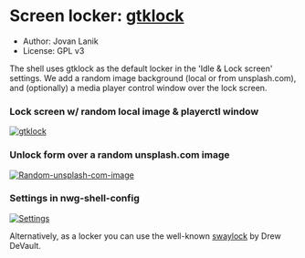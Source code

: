 # Screen locker: [gtklock](https://github.com/jovanlanik/gtklock)

- Author: Jovan Lanik
- License: GPL v3

The shell uses gtklock as the default locker in the 'Idle & Lock screen' settings. We add a random image background (local or from unsplash.com), and (optionally) a media player control window over the lock screen.

### Lock screen w/ random local image & playerctl window

<a href="https://user-images.githubusercontent.com/20579136/182030231-be9bc7d5-d709-4412-8573-31be0400b9f7.png">![gtklock](https://user-images.githubusercontent.com/20579136/182030231-be9bc7d5-d709-4412-8573-31be0400b9f7.png)</a>

### Unlock form over a random unsplash.com image

<a href="https://user-images.githubusercontent.com/20579136/182030275-0a40fd4f-3334-470f-88b2-b6a1505c4f16.png">![Random-unsplash-com-image](https://user-images.githubusercontent.com/20579136/182030275-0a40fd4f-3334-470f-88b2-b6a1505c4f16.png)</a>

### Settings in nwg-shell-config

<a href="https://user-images.githubusercontent.com/20579136/182030334-9f08c19b-f9f0-4bdf-b58c-65e14424e417.png">![Settings](https://user-images.githubusercontent.com/20579136/182030334-9f08c19b-f9f0-4bdf-b58c-65e14424e417.png)</a>

Alternatively, as a locker you can use the well-known [swaylock](https://github.com/swaywm/swaylock) by Drew DeVault.
